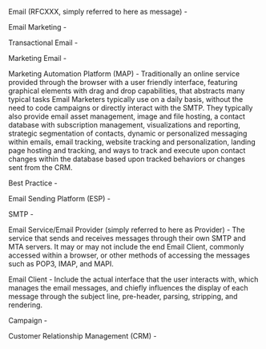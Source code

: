 Email \(RFCXXX, simply referred to here as message\) -

Email Marketing -

Transactional Email -

Marketing Email -

Marketing Automation Platform \(MAP\) - Traditionally an online service provided through the browser with a user friendly interface, featuring graphical elements with drag and drop capabilities, that abstracts many typical tasks Email Marketers typically use on a daily basis, without the need to code campaigns or directly interact with the SMTP. They typically also provide email asset management, image and file hosting, a contact database with subscription management, visualizations and reporting, strategic segmentation of contacts, dynamic or personalized messaging within emails, email tracking, website tracking and personalization, landing page hosting and tracking, and ways to track and execute upon contact changes within the database based upon tracked behaviors or changes sent from the CRM.

Best Practice -

Email Sending Platform \(ESP\) -

SMTP -

Email Service/Email Provider \(simply referred to here as Provider\) - The service that sends and receives messages through their own SMTP and MTA servers. It may or may not include the end Email Client, commonly accessed within a browser, or other methods of accessing the messages such as POP3, IMAP, and MAPI.

Email Client - Include the actual interface that the user interacts with, which manages the email messages, and chiefly influences the display of each message through the subject line, pre-header, parsing, stripping, and rendering.

Campaign -

Customer Relationship Management \(CRM\) - 

